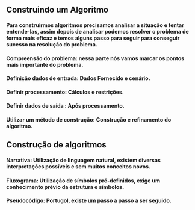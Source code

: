 ## Construindo um Algoritmo

#### Para construirmos algoritmos precisamos analisar a situação e tentar entende-las, assim depois de analisar podemos resolver o problema de forma mais eficaz e temos alguns passo para seguir para conseguir sucesso na resolução do problema.

#### Compreensão do problema: nessa parte nós vamos marcar os pontos mais importante do problema.

#### Definição dados de entrada: Dados Fornecido e cenário.

#### Definir processamento: Cálculos e restrições. 

#### Definir dados de saída : Após processamento.

#### Utilizar um método de construção: Construção e refinamento do algoritmo.

## Construção de algoritmos

#### Narrativa: Utilização de linguagem natural, existem diversas interpretações possíveis e sem muitos conceitos novos.

#### Fluxograma: Utilização de símbolos pré-definidos, exige um conhecimento prévio da estrutura e símbolos.

#### Pseudocódigo: Portugol, existe um passo a passo a ser seguido.

